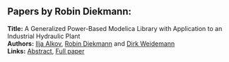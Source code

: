 <h2>Papers by Robin Diekmann:</h2>
<p>
<b>Title:</b> A Generalized Power-Based Modelica Library with Application to an Industrial Hydraulic Plant<br />
<b>Authors:</b> <a href="../authors/author_4.html">Ilja Alkov</a>, <a href="../authors/author_70.html">Robin Diekmann</a> and <a href="../authors/author_333.html">Dirk Weidemann</a><br />
<b>Links:</b> <a href="../abstracts/abstract_66.pdf">Abstract</a>, <a href="../submissions/ECP14096617_AlkovDiekmannWeidemann.pdf">Full paper</a>
</p>